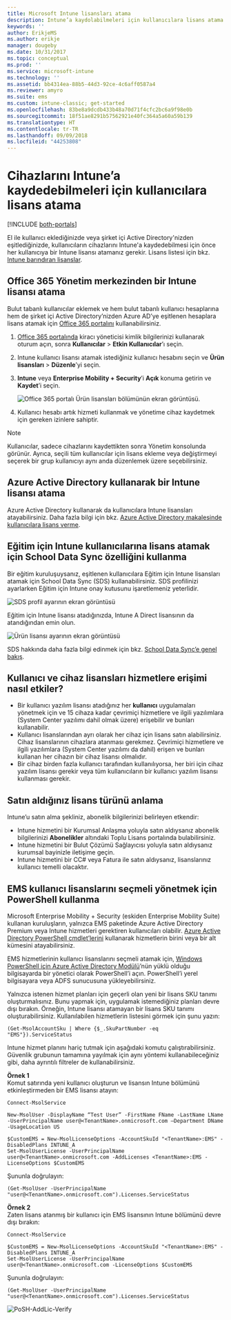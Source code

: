 ```yaml
---
title: Microsoft Intune lisansları atama
description: Intune’a kaydolabilmeleri için kullanıcılara lisans atama
keywords: ''
author: ErikjeMS
ms.author: erikje
manager: dougeby
ms.date: 10/31/2017
ms.topic: conceptual
ms.prod: ''
ms.service: microsoft-intune
ms.technology: ''
ms.assetid: bb4314ea-88b5-44d3-92ce-4c6aff0587a4
ms.reviewer: amyro
ms.suite: ems
ms.custom: intune-classic; get-started
ms.openlocfilehash: 83be8a9dcdb433b48a70d71f4cfc2bc6a9f98e0b
ms.sourcegitcommit: 18f51ae8291b57562921e40fc364a5a60a59b139
ms.translationtype: HT
ms.contentlocale: tr-TR
ms.lasthandoff: 09/09/2018
ms.locfileid: "44253808"
---
```

# <a name="assign-licenses-to-users-so-they-can-enroll-devices-in-intune"></a>Cihazlarını Intune’a kaydedebilmeleri için kullanıcılara lisans atama

[!INCLUDE [both-portals](./includes/note-for-both-portals.md)]

El ile kullanıcı eklediğinizde veya şirket içi Active Directory'nizden eşitlediğinizde, kullanıcıların cihazlarını Intune'a kaydedebilmesi için önce her kullanıcıya bir Intune lisansı atamanız gerekir. Lisans listesi için bkz. [Intune barındıran lisanslar](licenses.md).

## <a name="assign-an-intune-license-in-the-office-365-admin-center"></a>Office 365 Yönetim merkezinden bir Intune lisansı atama

Bulut tabanlı kullanıcılar eklemek ve hem bulut tabanlı kullanıcı hesaplarına hem de şirket içi Active Directory’nizden Azure AD’ye eşitlenen hesaplara lisans atamak için [Office 365 portalını](http://go.microsoft.com/fwlink/p/?LinkId=698854) kullanabilirsiniz.

1. [Office 365 portalında](http://go.microsoft.com/fwlink/p/?LinkId=698854) kiracı yöneticisi kimlik bilgilerinizi kullanarak oturum açın, sonra **Kullanıcılar** > **Etkin Kullanıcılar**’ı seçin.

2. Intune kullanıcı lisansı atamak istediğiniz kullanıcı hesabını seçin ve **Ürün lisansları** > **Düzenle**’yi seçin.

3. **Intune** veya **Enterprise Mobility + Security**’i **Açık** konuma getirin ve **Kaydet**’i seçin.

   ![Office 365 portalı Ürün lisansları bölümünün ekran görüntüsü.](./media/office-assign-license.png)

4. Kullanıcı hesabı artık hizmeti kullanmak ve yönetime cihaz kaydetmek için gereken izinlere sahiptir.

> [!NOTE]
> Kullanıcılar, sadece cihazlarını kaydettikten sonra Yönetim konsolunda görünür. Ayrıca, seçili tüm kullanıcılar için lisans ekleme veya değiştirmeyi seçerek bir grup kullanıcıyı aynı anda düzenlemek üzere seçebilirsiniz.

## <a name="assign-an-intune-license-by-using-azure-active-directory"></a>Azure Active Directory kullanarak bir Intune lisansı atama

Azure Active Directory kullanarak da kullanıcılara Intune lisansları atayabilirsiniz. Daha fazla bilgi için bkz. [Azure Active Directory makalesinde kullanıcılara lisans verme](https://docs.microsoft.com/azure/active-directory/active-directory-licensing-group-assignment-azure-portal). 

## <a name="use-school-data-sync-to-assign-licenses-to-users-in-intune-for-education"></a>Eğitim için Intune kullanıcılarına lisans atamak için School Data Sync özelliğini kullanma
Bir eğitim kuruluşuysanız, eşitlenen kullanıcılara Eğitim için Intune lisansları atamak için School Data Sync (SDS) kullanabilirsiniz. SDS profilinizi ayarlarken Eğitim için Intune onay kutusunu işaretlemeniz yeterlidir.  

![SDS profil ayarının ekran görüntüsü](./media/i4e-sds-profile-setup-setting.png)

Eğitim için Intune lisansı atadığınızda, Intune A Direct lisansının da atandığından emin olun.

![Ürün lisansı ayarının ekran görüntüsü](./media/i4e-set-licenses.png)

SDS hakkında daha fazla bilgi edinmek için bkz. [School Data Sync’e genel bakış](https://support.office.com/article/Overview-of-School-Data-Sync-and-Classroom-f3d1147b-4ade-4905-8518-508e729f2e91).

## <a name="how-user-and-device-licenses-affect-access-to-services"></a>Kullanıcı ve cihaz lisansları hizmetlere erişimi nasıl etkiler?
* Bir kullanıcı yazılım lisansı atadığınız her **kullanıcı** uygulamaları yönetmek için ve 15 cihaza kadar çevrimiçi hizmetlere ve ilgili yazılımlara (System Center yazılımı dahil olmak üzere) erişebilir ve bunları kullanabilir.
* Kullanıcı lisanslarından ayrı olarak her cihaz için lisans satın alabilirsiniz. Cihaz lisanslarının cihazlara atanması gerekmez. Çevrimiçi hizmetlere ve ilgili yazılımlara (System Center yazılımı da dahil) erişen ve bunları kullanan her cihazın bir cihaz lisansı olmalıdır.
* Bir cihaz birden fazla kullanıcı tarafından kullanılıyorsa, her biri için cihaz yazılım lisansı gerekir veya tüm kullanıcıların bir kullanıcı yazılım lisansı kullanması gerekir.

## <a name="understanding-the-type-of-licenses-you-have-purchased"></a>Satın aldığınız lisans türünü anlama

Intune’u satın alma şekliniz, abonelik bilgilerinizi belirleyen etkendir:

- Intune hizmetini bir Kurumsal Anlaşma yoluyla satın aldıysanız abonelik bilgilerinizi **Abonelikler** altındaki Toplu Lisans portalında bulabilirsiniz.
- Intune hizmetini bir Bulut Çözümü Sağlayıcısı yoluyla satın aldıysanız kurumsal bayinizle iletişime geçin.
- Intune hizmetini bir CC# veya Fatura ile satın aldıysanız, lisanslarınız kullanıcı temelli olacaktır.




## <a name="use-powershell-to-selectively-manage-ems-user-licenses"></a>EMS kullanıcı lisanslarını seçmeli yönetmek için PowerShell kullanma
Microsoft Enterprise Mobility + Security (eskiden Enterprise Mobility Suite) kullanan kuruluşların, yalnızca EMS paketinde Azure Active Directory Premium veya Intune hizmetleri gerektiren kullanıcıları olabilir. [Azure Active Directory PowerShell cmdlet’lerini](https://msdn.microsoft.com/library/jj151815.aspx) kullanarak hizmetlerin birini veya bir alt kümesini atayabilirsiniz.

EMS hizmetlerinin kullanıcı lisanslarını seçmeli atamak için, [Windows PowerShell için Azure Active Directory Modülü](https://msdn.microsoft.com/library/jj151815.aspx#bkmk_installmodule)’nün yüklü olduğu bilgisayarda bir yönetici olarak PowerShell’i açın. PowerShell’i yerel bilgisayara veya ADFS sunucusuna yükleyebilirsiniz.

Yalnızca istenen hizmet planları için geçerli olan yeni bir lisans SKU tanımı oluşturmalısınız. Bunu yapmak için, uygulamak istemediğiniz planları devre dışı bırakın. Örneğin, Intune lisansı atamayan bir lisans SKU tanımı oluşturabilirsiniz. Kullanılabilen hizmetlerin listesini görmek için şunu yazın:

    (Get-MsolAccountSku | Where {$_.SkuPartNumber -eq "EMS"}).ServiceStatus

Intune hizmet planını hariç tutmak için aşağıdaki komutu çalıştırabilirsiniz. Güvenlik grubunun tamamına yayılmak için aynı yöntemi kullanabileceğiniz gibi, daha ayrıntılı filtreler de kullanabilirsiniz.

**Örnek 1**<br>
Komut satırında yeni kullanıcı oluşturun ve lisansın Intune bölümünü etkinleştirmeden bir EMS lisansı atayın:

    Connect-MsolService

    New-MsolUser -DisplayName “Test User” -FirstName FName -LastName LName -UserPrincipalName user@<TenantName>.onmicrosoft.com –Department DName -UsageLocation US

    $CustomEMS = New-MsolLicenseOptions -AccountSkuId "<TenantName>:EMS" -DisabledPlans INTUNE_A
    Set-MsolUserLicense -UserPrincipalName user@<TenantName>.onmicrosoft.com -AddLicenses <TenantName>:EMS -LicenseOptions $CustomEMS


Şununla doğrulayın:

    (Get-MsolUser -UserPrincipalName "user@<TenantName>.onmicrosoft.com").Licenses.ServiceStatus

**Örnek 2**<br>
Zaten lisans atanmış bir kullanıcı için EMS lisansının Intune bölümünü devre dışı bırakın:

    Connect-MsolService

    $CustomEMS = New-MsolLicenseOptions -AccountSkuId "<TenantName>:EMS" -DisabledPlans INTUNE_A
    Set-MsolUserLicense -UserPrincipalName user@<TenantName>.onmicrosoft.com -LicenseOptions $CustomEMS

Şununla doğrulayın:

    (Get-MsolUser -UserPrincipalName "user@<TenantName>.onmicrosoft.com").Licenses.ServiceStatus

![PoSH-AddLic-Verify](./media/posh-addlic-verify.png)
